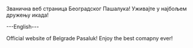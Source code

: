 Званична веб страница Београдског Пашалука!
Уживајте у најбољем дружењу икада!

---English---

Official website of Belgrade Pasaluk!
Enjoy the best comapny ever!
